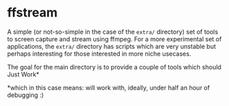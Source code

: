 # ffstream

A simple (or not-so-simple in the case of the `extra/` directory) set of tools to screen capture and stream using ffmpeg.
For a more experimental set of applications, the `extra/` directory has scripts which are very unstable but perhaps interesting for those interested in more niche usecases.

The goal for the main directory is to provide a couple of tools which should Just Work*

*which in this case means: will work with, ideally, under half an hour of debugging :)
